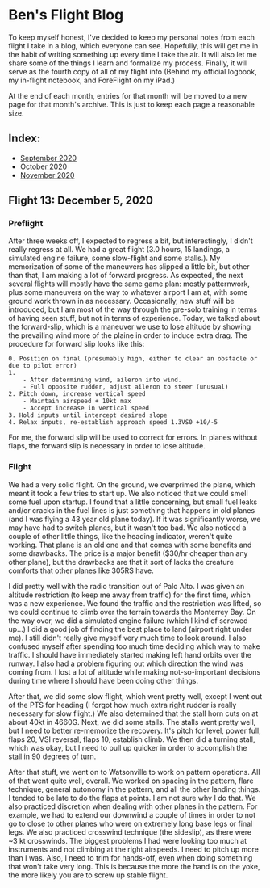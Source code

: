 # Ben's Flight Blog

To keep myself honest, I've decided to keep my personal notes from each flight I take in a blog, which everyone can see. Hopefully, this will get me in the habit of writing something up every time I take the air. It will also let me share some of the things I learn and formalize my process. Finally, it will serve as the fourth copy of all of my flight info (Behind my official logbook, my in-flight notebook, and ForeFlight on my iPad.)

At the end of each month, entries for that month will be moved to a new page for that month's archive. This is just to keep each page a reasonable size.

## Index:

- [September 2020](sept-20.html)
- [October 2020](oct-20.html)
- [November 2020](nov-20.html)


## Flight 13: December 5, 2020
### Preflight
After three weeks off, I expected to regress a bit, but interestingly, I didn't really regress at all. We had a great flight (3.0 hours, 15 landings, a simulated engine failure, some slow-flight and some stalls.). My memorization of some of the maneuvers has slipped a little bit, but other than that, I am making a lot of forward progress.
As expected, the next several flights will mostly have the same game plan: mostly patternwork, plus some maneuvers on the way to whatever airport I am at, with some ground work thrown in as necessary. Occasionally, new stuff will be introduced, but I am most of the way through the pre-solo training in terms of having seen stuff, but not in terms of experience. Today, we talked about the forward-slip, which is a maneuver we use to lose altitude by showing the prevailing wind more of the plaine in order to induce extra drag. The procedure for forward slip looks like this:
```
0. Position on final (presumably high, either to clear an obstacle or due to pilot error)
1. 
	- After determining wind, aileron into wind.
	- Full opposite rudder, adjust aileron to steer (unusual)
2. Pitch down, increase vertical speed
	- Maintain airspeed + 10kt max
	- Accept increase in vertical speed
3. Hold inputs until intercept desired slope
4. Relax inputs, re-establish approach speed 1.3VS0 +10/-5
```
For me, the forward slip will be used to correct for errors. In planes without flaps, the forward slip is necessary in order to lose altitude.
### Flight

We had a very solid flight. On the ground, we overprimed the plane, which meant it took a few tries to start up. We also noticed that we could smell some fuel upon startup. I found that a little concerning, but small fuel leaks and/or cracks in the fuel lines is just something that happens in old planes (and I was flying a 43 year old plane today). If it was significantly worse, we may have had to switch planes, but it wasn't too bad.
We also noticed a couple of other little things, like the heading indicator, weren't quite working. That plane is an old one and that comes with some benefits and some drawbacks. The price is a major benefit ($30/hr cheaper than any other plane), but the drawbacks are that it sort of lacks the creature comforts that other planes like 305RS have.

I did pretty well with the radio transition out of Palo Alto. I was given an altitude restriction (to keep me away from traffic) for the first time, which was a new experience. We found the traffic and the restriction was lifted, so we could continue to climb over the terrain towards the Monterrey Bay. 
On the way over, we did a simulated engine failure (which I kind of screwed up...) I did a good job of finding the best place to land (airport right under me). I still didn't really give myself very much time to look around. I also confused myself after spending too much time deciding which way to make traffic. I should have immediately started making left hand orbits over the runway. I also had a problem figuring out which direction the wind was coming from. I lost a lot of altitude while making not-so-important decisions during time where I should have been doing other things.

After that, we did some slow flight, which went pretty well, except I went out of the PTS for heading (I forgot how much extra right rudder is really necessary for slow flight.) We also determined that the stall horn cuts on at about 40kt in 4660G. Next, we did some stalls. The stalls went pretty well, but I need to better re-memorize the recovery. It's pitch for level, power full, flaps 20, VSI reversal, flaps 10, establish climb. We then did a turning stall, which was okay, but I need to pull up quicker in order to accomplish the stall in 90 degrees of turn.

After that stuff, we went on to Watsonville to work on pattern operations. All of that went quite well, overall. We worked on spacing in the pattern, flare technique, general autonomy in the pattern, and all the other landing things. I tended to be late to do the flaps at points. I am not sure why I do that. We also practiced discretion when dealing with other planes in the pattern. For example, we had to extend our downwind a couple of times in order to not go to close to other planes who were on extremely long base legs or final legs. We also practiced crosswind technique (the sideslip), as there were ~3 kt crosswinds. The biggest problems I had were looking too much at instruments and not climbing at the right airspeeds. I need to pitch up more than I was. Also, I need to trim for hands-off, even when doing something that won't take very long. This is because the more the hand is on the yoke, the more likely you are to screw up stable flight.

